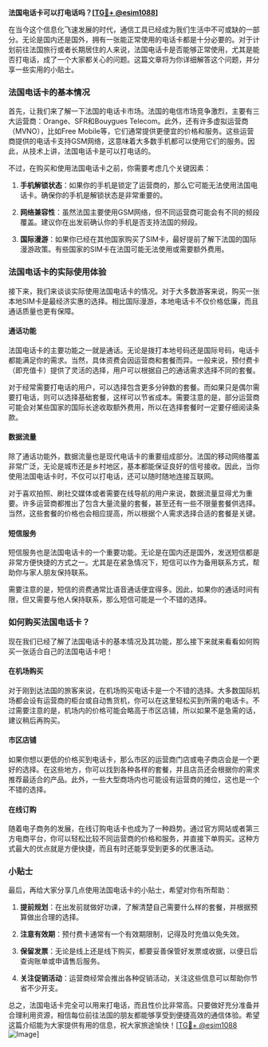 **法国电话卡可以打电话吗？[[TG💪+ @esim1088](https://t.me/s/esim1088)]**

在当今这个信息化飞速发展的时代，通信工具已经成为我们生活中不可或缺的一部分。无论是国内还是国外，拥有一张能正常使用的电话卡都是十分必要的。对于计划前往法国旅行或者长期居住的人来说，法国电话卡是否能够正常使用，尤其是能否打电话，成了一个大家都关心的问题。这篇文章将为你详细解答这个问题，并分享一些实用的小贴士。

### 法国电话卡的基本情况

首先，让我们来了解一下法国的电话卡市场。法国的电信市场竞争激烈，主要有三大运营商：Orange、SFR和Bouygues Telecom。此外，还有许多虚拟运营商（MVNO），比如Free Mobile等，它们通常提供更便宜的价格和服务。这些运营商提供的电话卡支持GSM网络，这意味着大多数手机都可以使用它们的服务。因此，从技术上讲，法国电话卡是可以打电话的。

不过，在购买和使用法国电话卡之前，你需要考虑几个关键因素：

1. **手机解锁状态**：如果你的手机是锁定了运营商的，那么它可能无法使用法国电话卡。确保你的手机是解锁状态是非常重要的。
   
2. **网络兼容性**：虽然法国主要使用GSM网络，但不同运营商可能会有不同的频段覆盖。建议你在出发前确认你的手机是否支持法国的频段。

3. **国际漫游**：如果你已经在其他国家购买了SIM卡，最好提前了解下法国的国际漫游政策。有些国家的SIM卡在法国可能无法使用或需要额外费用。

### 法国电话卡的实际使用体验

接下来，我们来谈谈实际使用法国电话卡的情况。对于大多数游客来说，购买一张本地SIM卡是最经济实惠的选择。相比国际漫游，本地电话卡不仅价格低廉，而且通话质量也更有保障。

#### 通话功能

法国电话卡的主要功能之一就是通话。无论是拨打本地号码还是国际号码，电话卡都能满足你的需求。当然，具体资费会因运营商和套餐而异。一般来说，预付费卡（即充值卡）提供了灵活的选择，用户可以根据自己的通话需求选择不同的套餐。

对于经常需要打电话的用户，可以选择包含更多分钟数的套餐。而如果只是偶尔需要打电话，则可以选择基础套餐，这样可以节省成本。需要注意的是，部分运营商可能会对某些国家的国际长途收取额外费用，所以在选择套餐时一定要仔细阅读条款。

#### 数据流量

除了通话功能外，数据流量也是现代电话卡的重要组成部分。法国的移动网络覆盖非常广泛，无论是城市还是乡村地区，基本都能保证良好的信号接收。因此，当你使用法国电话卡时，不仅可以打电话，还可以随时随地连接互联网。

对于喜欢拍照、刷社交媒体或者需要在线导航的用户来说，数据流量显得尤为重要。许多运营商都推出了包含大量流量的套餐，甚至还有一些不限量套餐供选择。当然，这些套餐的价格也会相应提高，所以根据个人需求选择合适的套餐是关键。

#### 短信服务

短信服务也是法国电话卡的一个重要功能。无论是在国内还是国外，发送短信都是非常方便快捷的方式之一。尤其是在紧急情况下，短信可以作为备用联系方式，帮助你与家人朋友保持联系。

需要注意的是，短信的资费通常比语音通话便宜得多。因此，如果你的通话时间有限，但又需要与他人保持联系，那么短信可能是一个不错的选择。

### 如何购买法国电话卡？

现在我们已经了解了法国电话卡的基本情况及其功能，那么接下来就来看看如何购买一张适合自己的法国电话卡吧！

#### 在机场购买

对于刚到达法国的旅客来说，在机场购买电话卡是一个不错的选择。大多数国际机场都会设有运营商的柜台或自动售货机，你可以在这里轻松买到所需的电话卡。不过需要注意的是，机场内的价格可能会略高于市区店铺，所以如果不是急需的话，建议稍后再购买。

#### 市区店铺

如果你想以更低的价格买到电话卡，那么市区的运营商门店或电子商店会是一个更好的选择。在这些地方，你可以找到各种各样的套餐，并且店员还会根据你的需求推荐最适合的产品。此外，一些大型商场内也可能设有运营商的摊位，这也是一个不错的选择。

#### 在线订购

随着电子商务的发展，在线订购电话卡也成为了一种趋势。通过官方网站或者第三方电商平台，你可以轻松比较不同运营商的价格和服务，并直接下单购买。这种方式最大的优点就是方便快捷，而且有时还能享受到更多的优惠活动。

### 小贴士

最后，再给大家分享几点使用法国电话卡的小贴士，希望对你有所帮助：

1. **提前规划**：在出发前就做好功课，了解清楚自己需要什么样的套餐，并根据预算做出合理的选择。

2. **注意有效期**：预付费卡通常有一个有效期限制，记得及时充值以免失效。

3. **保留发票**：无论是线上还是线下购买，都要妥善保管好发票或收据，以便日后查询账单或申请售后服务。

4. **关注促销活动**：运营商经常会推出各种促销活动，关注这些信息可以帮助你节省不少开支。

总之，法国电话卡完全可以用来打电话，而且性价比非常高。只要做好充分准备并合理利用资源，相信每位前往法国的朋友都能够享受到便捷高效的通信体验。希望这篇介绍能为大家提供有用的信息，祝大家旅途愉快！[[TG💪+ @esim1088](https://t.me/s/esim1088) ![Image](https://i.postimg.cc/4NQfJmqS/Snipaste-2025-05-13-00-14-12.png)]